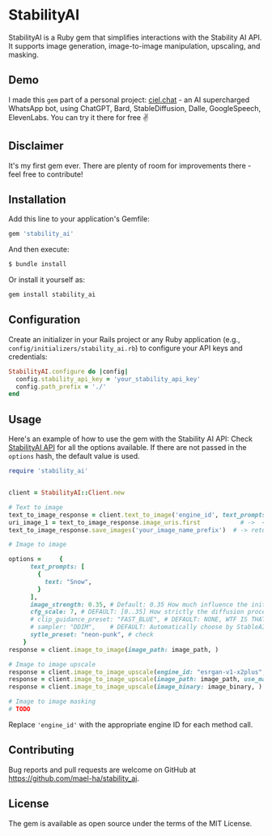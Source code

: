# StabilityAI

StabilityAI is a Ruby gem that simplifies interactions with the Stability AI API. It supports image generation, image-to-image manipulation, upscaling, and masking.

## Demo

I made this `gem` part of a personal project: [ciel.chat](https://ciel.chat) - an AI supercharged WhatsApp bot, using ChatGPT, Bard, StableDiffusion, Dalle, GoogleSpeech, ElevenLabs.
You can try it there for free ✌️

## Disclaimer

It's my first gem ever. There are plenty of room for improvements there - feel free to contribute!

## Installation

Add this line to your application's Gemfile:

```ruby
gem 'stability_ai'
```

And then execute:

```ruby
$ bundle install
```

Or install it yourself as:

```ruby
gem install stability_ai
```

## Configuration

Create an initializer in your Rails project or any Ruby application (e.g., `config/initializers/stability_ai.rb`) to configure your API keys and credentials:

```ruby
StabilityAI.configure do |config|
  config.stability_api_key = 'your_stability_api_key'
  config.path_prefix = './'
end
```

## Usage

Here's an example of how to use the gem with the Stability AI API:
Check [StabilityAI API](https://api.stability.ai/docs) for all the options available. If there are not passed in the `options` hash, the default value is used.

```ruby
require 'stability_ai'


client = StabilityAI::Client.new

# Text to image
text_to_image_response = client.text_to_image('engine_id', text_prompts: [{ text: 'A lighthouse on a cliff' }])
uri_image_1 = text_to_image_response.image_uris.first           # ->  <img src="#{uri_image_1}"/>  or image_tag(uri_image_1)
text_to_image_response.save_images('your_image_name_prefix')  # -> returns ["your_image_name_prefix_1.png", "your_image_name_prefix_2.png", ...]

# Image to image

options =     {
      text_prompts: [
        {
          text: "Snow",
        }
      ],
      image_strength: 0.35, # Default: 0.35 How much influence the init_image has on the diffusion process. Values close to 1 will yield images very similar to the init_image while values close to 0 will yield images wildly different than the init_image
      cfg_scale: 7, # DEFAULT: [0..35] How strictly the diffusion process adheres to the prompt text (higher values keep your image closer to your prompt),
      # clip_guidance_preset: "FAST_BLUE", # DEFAULT: NONE, WTF IS THAT?? FAST_BLUE FAST_GREEN NONE SIMPLE SLOW SLOWER SLOWEST
      # sampler: "DDIM",    # DEFAULT: Automatically choose by StableAI. DDIM DDPM K_DPMPP_2M K_DPMPP_2S_ANCESTRAL K_DPM_2 K_DPM_2_ANCESTRAL K_EULER K_EULER_ANCESTRAL K_HEUN K_LMS
      sytle_preset: "neon-punk", # check
    }
response = client.image_to_image(image_path: image_path, )

# Image to image upscale
response = client.image_to_image_upscale(engine_id: "esrgan-v1-x2plus", image_path: image_path, options: { width: 1024 })
response = client.image_to_image_upscale(image_path: image_path, use_maximum_resolution: true) # default engine: esrgan-v1-x2plus / use `use_maximum_resolution: true` is to use 2048px
response = client.image_to_image_upscale(image_binary: image_binary, )

# Image to image masking
# TODO
```

Replace `'engine_id'` with the appropriate engine ID for each method call.

## Contributing

Bug reports and pull requests are welcome on GitHub at https://github.com/mael-ha/stability_ai.

## License

The gem is available as open source under the terms of the MIT License.
